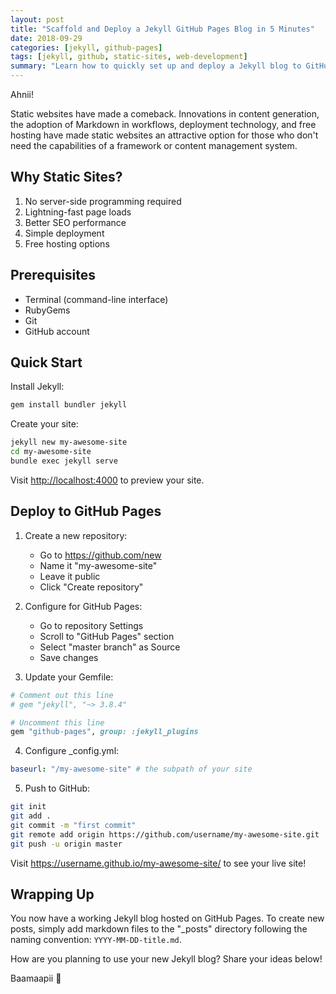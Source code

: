 ```yaml
---
layout: post
title: "Scaffold and Deploy a Jekyll GitHub Pages Blog in 5 Minutes"
date: 2018-09-29
categories: [jekyll, github-pages]
tags: [jekyll, github, static-sites, web-development]
summary: "Learn how to quickly set up and deploy a Jekyll blog to GitHub Pages, with step-by-step instructions for beginners."
---
```


Ahnii!

Static websites have made a comeback. Innovations in content generation, the adoption of Markdown in workflows, deployment technology, and free hosting have made static websites an attractive option for those who don't need the capabilities of a framework or content management system.

## Why Static Sites?

1. No server-side programming required
2. Lightning-fast page loads
3. Better SEO performance
4. Simple deployment
5. Free hosting options

## Prerequisites

- Terminal (command-line interface)
- RubyGems
- Git
- GitHub account

## Quick Start

Install Jekyll:

```bash
gem install bundler jekyll
```

Create your site:

```bash
jekyll new my-awesome-site
cd my-awesome-site
bundle exec jekyll serve
```

Visit <http://localhost:4000> to preview your site.

## Deploy to GitHub Pages

1. Create a new repository:
   - Go to <https://github.com/new>
   - Name it "my-awesome-site"
   - Leave it public
   - Click "Create repository"

2. Configure for GitHub Pages:
   - Go to repository Settings
   - Scroll to "GitHub Pages" section
   - Select "master branch" as Source
   - Save changes

3. Update your Gemfile:

```ruby
# Comment out this line
# gem "jekyll", "~> 3.8.4"

# Uncomment this line
gem "github-pages", group: :jekyll_plugins
```

4. Configure _config.yml:

```yaml
baseurl: "/my-awesome-site" # the subpath of your site
```

5. Push to GitHub:

```bash
git init
git add .
git commit -m "first commit"
git remote add origin https://github.com/username/my-awesome-site.git
git push -u origin master
```

Visit <https://username.github.io/my-awesome-site/> to see your live site!

## Wrapping Up

You now have a working Jekyll blog hosted on GitHub Pages. To create new posts, simply add markdown files to the "_posts" directory following the naming convention: `YYYY-MM-DD-title.md`.

How are you planning to use your new Jekyll blog? Share your ideas below!

Baamaapii 👋
